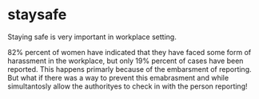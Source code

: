 # staysafe

Staying safe is very important in workplace setting. 

82% percent of women have indicated that they have faced some form of harassment in the workplace, but only 19% percent of cases have been reported. This happens primarly because of the embarsment of reporting. But what if there was a way to prevent this emabrasment and while simultantosly allow the authorityes to check in with the person reporting!

